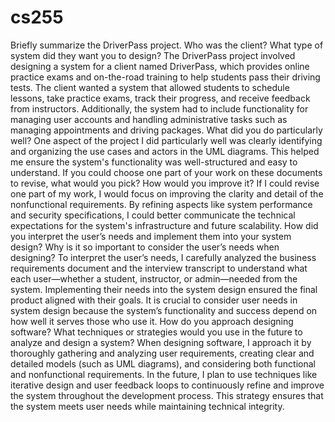 # cs255
Briefly summarize the DriverPass project. Who was the client? What type of system did they want you to design?
The DriverPass project involved designing a system for a client named DriverPass, which provides online practice exams and on-the-road training to help students pass their driving tests. The client wanted a system that allowed students to schedule lessons, take practice exams, track their progress, and receive feedback from instructors. Additionally, the system had to include functionality for managing user accounts and handling administrative tasks such as managing appointments and driving packages.
What did you do particularly well?
One aspect of the project I did particularly well was clearly identifying and organizing the use cases and actors in the UML diagrams. This helped me ensure the system's functionality was well-structured and easy to understand.
If you could choose one part of your work on these documents to revise, what would you pick? How would you improve it?
If I could revise one part of my work, I would focus on improving the clarity and detail of the nonfunctional requirements. By refining aspects like system performance and security specifications, I could better communicate the technical expectations for the system's infrastructure and future scalability.
How did you interpret the user’s needs and implement them into your system design? Why is it so important to consider the user’s needs when designing?
To interpret the user’s needs, I carefully analyzed the business requirements document and the interview transcript to understand what each user—whether a student, instructor, or admin—needed from the system. Implementing their needs into the system design ensured the final product aligned with their goals. It is crucial to consider user needs in system design because the system’s functionality and success depend on how well it serves those who use it.
How do you approach designing software? What techniques or strategies would you use in the future to analyze and design a system?
When designing software, I approach it by thoroughly gathering and analyzing user requirements, creating clear and detailed models (such as UML diagrams), and considering both functional and nonfunctional requirements. In the future, I plan to use techniques like iterative design and user feedback loops to continuously refine and improve the system throughout the development process. This strategy ensures that the system meets user needs while maintaining technical integrity.
